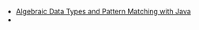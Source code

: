 - [Algebraic Data Types and Pattern Matching with Java](https://blog.scottlogic.com/2025/01/20/algebraic-data-types-with-java.html?utm_medium=erik.in&utm_source=linkedin)
-